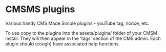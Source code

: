 # CMSMS plugins
Various handy CMS Made Simple plugins - youTube tag, nonce, etc.

To use copy to the plugins into the assets/plugins/ folder of your CMSM install.
They will then appear in the 'tags' section of the CMS admin. Each plugin should (cough) have associated help functions.